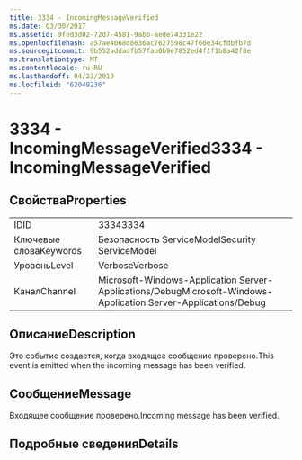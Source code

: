 ```yaml
---
title: 3334 - IncomingMessageVerified
ms.date: 03/30/2017
ms.assetid: 9fed3d02-72d7-4581-9abb-aede74331e22
ms.openlocfilehash: a57ae4068d8636ac7627598c47f66e34cfdbfb7d
ms.sourcegitcommit: 9b552addadfb57fab0b9e7852ed4f1f1b8a42f8e
ms.translationtype: MT
ms.contentlocale: ru-RU
ms.lasthandoff: 04/23/2019
ms.locfileid: "62049236"
---
```

# <a name="3334---incomingmessageverified"></a><span data-ttu-id="cb17a-102">3334 - IncomingMessageVerified</span><span class="sxs-lookup"><span data-stu-id="cb17a-102">3334 - IncomingMessageVerified</span></span>
## <a name="properties"></a><span data-ttu-id="cb17a-103">Свойства</span><span class="sxs-lookup"><span data-stu-id="cb17a-103">Properties</span></span>  
  
|||  
|-|-|  
|<span data-ttu-id="cb17a-104">ID</span><span class="sxs-lookup"><span data-stu-id="cb17a-104">ID</span></span>|<span data-ttu-id="cb17a-105">3334</span><span class="sxs-lookup"><span data-stu-id="cb17a-105">3334</span></span>|  
|<span data-ttu-id="cb17a-106">Ключевые слова</span><span class="sxs-lookup"><span data-stu-id="cb17a-106">Keywords</span></span>|<span data-ttu-id="cb17a-107">Безопасность ServiceModel</span><span class="sxs-lookup"><span data-stu-id="cb17a-107">Security ServiceModel</span></span>|  
|<span data-ttu-id="cb17a-108">Уровень</span><span class="sxs-lookup"><span data-stu-id="cb17a-108">Level</span></span>|<span data-ttu-id="cb17a-109">Verbose</span><span class="sxs-lookup"><span data-stu-id="cb17a-109">Verbose</span></span>|  
|<span data-ttu-id="cb17a-110">Канал</span><span class="sxs-lookup"><span data-stu-id="cb17a-110">Channel</span></span>|<span data-ttu-id="cb17a-111">Microsoft-Windows-Application Server-Applications/Debug</span><span class="sxs-lookup"><span data-stu-id="cb17a-111">Microsoft-Windows-Application Server-Applications/Debug</span></span>|  
  
## <a name="description"></a><span data-ttu-id="cb17a-112">Описание</span><span class="sxs-lookup"><span data-stu-id="cb17a-112">Description</span></span>  
 <span data-ttu-id="cb17a-113">Это событие создается, когда входящее сообщение проверено.</span><span class="sxs-lookup"><span data-stu-id="cb17a-113">This event is emitted when the incoming message has been verified.</span></span>  
  
## <a name="message"></a><span data-ttu-id="cb17a-114">Сообщение</span><span class="sxs-lookup"><span data-stu-id="cb17a-114">Message</span></span>  
 <span data-ttu-id="cb17a-115">Входящее сообщение проверено.</span><span class="sxs-lookup"><span data-stu-id="cb17a-115">Incoming message has been verified.</span></span>  
  
## <a name="details"></a><span data-ttu-id="cb17a-116">Подробные сведения</span><span class="sxs-lookup"><span data-stu-id="cb17a-116">Details</span></span>
